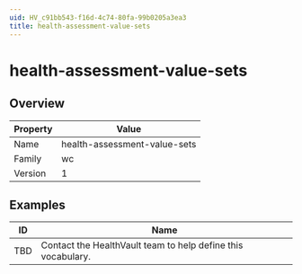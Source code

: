 ```yaml
---
uid: HV_c91bb543-f16d-4c74-80fa-99b0205a3ea3
title: health-assessment-value-sets
---
```


# health-assessment-value-sets

## Overview

Property|Value
---|--- 
Name|health-assessment-value-sets 
Family|wc 
Version|1

## Examples

ID|Name
---|--- 
TBD|Contact the HealthVault team to help define this vocabulary.